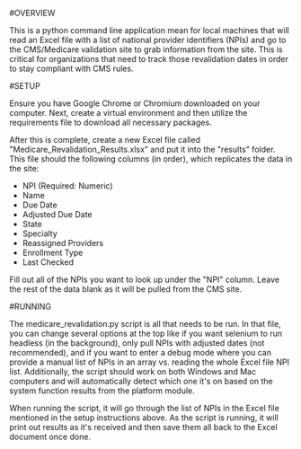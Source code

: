 #OVERVIEW

This is a python command line application mean for local machines that will read an Excel file with a list of national provider identifiers (NPIs) and go to the CMS/Medicare validation site to grab information from the site.  This is critical for organizations that need to track those revalidation dates in order to stay compliant with CMS rules.

#SETUP

Ensure you have Google Chrome or Chromium downloaded on your computer.  Next, create a virtual environment and then utilize the requirements file to download all necessary packages.  

After this is complete, create a new Excel file called "Medicare_Revalidation_Results.xlsx" and put it into the "results" folder.  This file should the following columns (in order), which replicates the data in the site:

- NPI (Required: Numeric)
- Name
- Due Date
- Adjusted Due Date
- State
- Specialty
- Reassigned Providers
- Enrollment Type
- Last Checked

Fill out all of the NPIs you want to look up under the "NPI" column.  Leave the rest of the data blank as it will be pulled from the CMS site.

#RUNNING

The medicare_revalidation.py script is all that needs to be run.  In that file, you can change several options at the top like if you want selenium to run headless (in the background), only pull NPIs with adjusted dates (not recommended), and if you want to enter a debug mode where you can provide a manual list of NPIs in an array vs. reading the whole Excel file NPI list.  Additionally, the script should work on both Windows and Mac computers and will automatically detect which one it's on based on the system function results from the platform module.

When running the script, it will go through the list of NPIs in the Excel file mentioned in the setup instructions above.  As the script is running, it will print out results as it's received and then save them all back to the Excel document once done.
